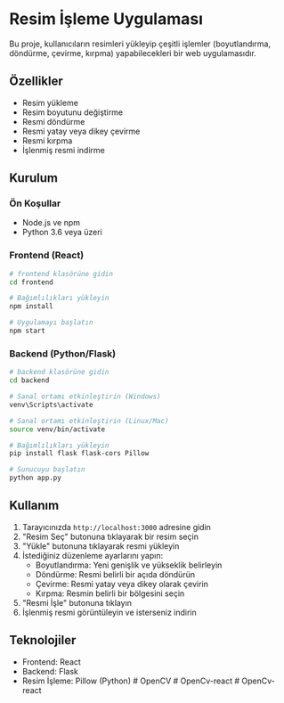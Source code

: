 # Resim İşleme Uygulaması

Bu proje, kullanıcıların resimleri yükleyip çeşitli işlemler (boyutlandırma, döndürme, çevirme, kırpma) yapabilecekleri bir web uygulamasıdır.

## Özellikler

- Resim yükleme
- Resim boyutunu değiştirme
- Resmi döndürme
- Resmi yatay veya dikey çevirme
- Resmi kırpma
- İşlenmiş resmi indirme

## Kurulum

### Ön Koşullar

- Node.js ve npm
- Python 3.6 veya üzeri

### Frontend (React)

```bash
# frontend klasörüne gidin
cd frontend

# Bağımlılıkları yükleyin
npm install

# Uygulamayı başlatın
npm start
```

### Backend (Python/Flask)

```bash
# backend klasörüne gidin
cd backend

# Sanal ortamı etkinleştirin (Windows)
venv\Scripts\activate

# Sanal ortamı etkinleştirin (Linux/Mac)
source venv/bin/activate

# Bağımlılıkları yükleyin
pip install flask flask-cors Pillow

# Sunucuyu başlatın
python app.py
```

## Kullanım

1. Tarayıcınızda `http://localhost:3000` adresine gidin
2. "Resim Seç" butonuna tıklayarak bir resim seçin
3. "Yükle" butonuna tıklayarak resmi yükleyin
4. İstediğiniz düzenleme ayarlarını yapın:
   - Boyutlandırma: Yeni genişlik ve yükseklik belirleyin
   - Döndürme: Resmi belirli bir açıda döndürün
   - Çevirme: Resmi yatay veya dikey olarak çevirin
   - Kırpma: Resmin belirli bir bölgesini seçin
5. "Resmi İşle" butonuna tıklayın
6. İşlenmiş resmi görüntüleyin ve isterseniz indirin

## Teknolojiler

- Frontend: React
- Backend: Flask
- Resim İşleme: Pillow (Python) #   O p e n C V  
 #   O p e n C v - r e a c t  
 #   O p e n C v - r e a c t  
 